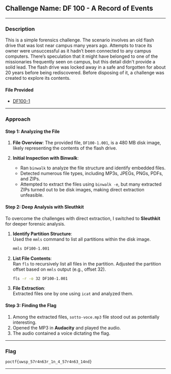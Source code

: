 ## **Challenge Name: DF 100 - A Record of Events**

---

### **Description**

This is a simple forensics challenge. The scenario involves an old flash drive that was lost near campus many years ago. Attempts to trace its owner were unsuccessful as it hadn’t been connected to any campus computers. There’s speculation that it might have belonged to one of the missionaries frequently seen on campus, but this detail didn't provide a solid lead. The flash drive was locked away in a safe and forgotten for about 20 years before being rediscovered. Before disposing of it, a challenge was created to explore its contents.

#### **File Provided**  
- [DF100-1](https://uwspedu-my.sharepoint.com/:u:/g/personal/cjohnson_uwsp_edu/EZ8KXiGBIGxOrN1lhymI81gB2CaRXdaL2vOkySuzvIcz3Q?e=XjHifH)

---

### **Approach**

#### **Step 1: Analyzing the File**

1. **File Overview**: The provided file, `DF100-1.001`, is a 480 MB disk image, likely representing the contents of the flash drive.

2. **Initial Inspection with Binwalk**:  
   - Ran `binwalk` to analyze the file structure and identify embedded files.  
   - Detected numerous file types, including MP3s, JPEGs, PNGs, PDFs, and ZIPs.
   - Attempted to extract the files using `binwalk -e`, but many extracted ZIPs turned out to be disk images, making direct extraction unfeasible.

#### **Step 2: Deep Analysis with Sleuthkit**

To overcome the challenges with direct extraction, I switched to **Sleuthkit** for deeper forensic analysis.

1. **Identify Partition Structure**:  
   Used the `mmls` command to list all partitions within the disk image.

   ```bash
   mmls DF100-1.001
   ```

2. **List File Contents**:  
   Ran `fls` to recursively list all files in the partition. Adjusted the partition offset based on `mmls` output (e.g., offset 32).

   ```bash
   fls -r -o 32 DF100-1.001
   ```

3. **File Extraction**:  
   Extracted files one by one using `icat` and analyzed them.

#### **Step 3: Finding the Flag**

1. Among the extracted files, `sotto-voce.mp3` file stood out as potentially interesting.
2. Opened the MP3 in **Audacity** and played the audio.
3. The audio contained a voice dictating the flag.

---

### **Flag**

`poctf{uwsp_57r4n63r_1n_4_57r4n63_14nd}`

---